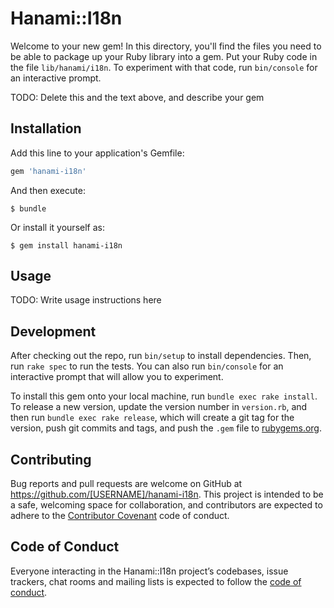 # Hanami::I18n

Welcome to your new gem! In this directory, you'll find the files you need to be able to package up your Ruby library into a gem. Put your Ruby code in the file `lib/hanami/i18n`. To experiment with that code, run `bin/console` for an interactive prompt.

TODO: Delete this and the text above, and describe your gem

## Installation

Add this line to your application's Gemfile:

```ruby
gem 'hanami-i18n'
```

And then execute:

    $ bundle

Or install it yourself as:

    $ gem install hanami-i18n

## Usage

TODO: Write usage instructions here

## Development

After checking out the repo, run `bin/setup` to install dependencies. Then, run `rake spec` to run the tests. You can also run `bin/console` for an interactive prompt that will allow you to experiment.

To install this gem onto your local machine, run `bundle exec rake install`. To release a new version, update the version number in `version.rb`, and then run `bundle exec rake release`, which will create a git tag for the version, push git commits and tags, and push the `.gem` file to [rubygems.org](https://rubygems.org).

## Contributing

Bug reports and pull requests are welcome on GitHub at https://github.com/[USERNAME]/hanami-i18n. This project is intended to be a safe, welcoming space for collaboration, and contributors are expected to adhere to the [Contributor Covenant](http://contributor-covenant.org) code of conduct.

## Code of Conduct

Everyone interacting in the Hanami::I18n project’s codebases, issue trackers, chat rooms and mailing lists is expected to follow the [code of conduct](https://github.com/[USERNAME]/hanami-i18n/blob/master/CODE_OF_CONDUCT.md).

